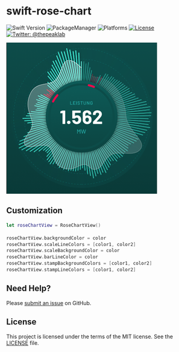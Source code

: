 # swift-rose-chart

![Swift Version](https://img.shields.io/badge/Swift-5.1.2-orange.svg)
![PackageManager](https://img.shields.io/badge/PackageManager-SPM-brightgreen.svg?style=flat)
![Platforms](https://img.shields.io/badge/Platforms-iOS-yellow.svg?style=flat)
[![License](https://img.shields.io/badge/License-MIT-green.svg?style=flat)](https://github.com/thepeaklab/swift-rose-chart/blob/master/LICENSE)
[![Twitter: @thepeaklab](https://img.shields.io/badge/contact-@thepeaklab-009fee.svg?style=flat)](https://twitter.com/thepeaklab)

<img src="Assets/Screenshot.png" width="400px">

## Customization


```swift
let roseChartView = RoseChartView()

roseChartView.backgroundColor = color
roseChartView.scaleLineColors = [color1, color2]
roseChartView.scaleBackgroundColor = color
roseChartView.barLineColor = color
roseChartView.stampBackgroundColors = [color1, color2]
roseChartView.stampLineColors = [color1, color2]
```


## Need Help?

Please [submit an issue](https://github.com/thepeaklab/swift-rose-chart/issues) on GitHub.

## License

This project is licensed under the terms of the MIT license. See the [LICENSE](LICENSE) file.